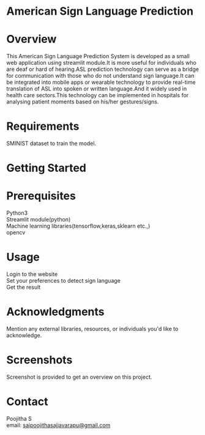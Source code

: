 # American Sign Language Prediction
# Overview
This American Sign Language Prediction System is developed as a small web application using streamlit module.It is more useful for individuals who are deaf or hard of hearing.ASL prediction technology can serve as a bridge for communication with those who do not understand sign language.It can be integrated into mobile apps or wearable technology to provide real-time translation of ASL into spoken or written language.And it widely used in health care sectors.This technology can be implemented in hospitals for analysing patient moments based on his/her gestures/signs.
# Requirements
SMINIST dataset to train the model.
# Getting Started
# Prerequisites
  Python3 <br>
  Streamlit module(python) <br>
  Machine learning libraries(tensorflow,keras,sklearn etc.,) <br>
  opencv <br>
# Usage
Login to the website <br>
Set your preferences to detect sign language <br>
Get the result <br>
# Acknowledgments
Mention any external libraries, resources, or individuals you'd like to acknowledge.
# Screenshots
Screenshot is provided to get an overview on this project.
# Contact
   Poojitha S <br>
   email: saipoojithasajjavarapu@gmail.com



